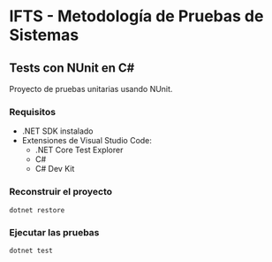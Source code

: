 # IFTS - Metodología de Pruebas de Sistemas

## Tests con NUnit en C#

Proyecto de pruebas unitarias usando NUnit.

### Requisitos

- .NET SDK instalado  
- Extensiones de Visual Studio Code:
  - .NET Core Test Explorer  
  - C#  
  - C# Dev Kit  

### Reconstruir el proyecto
```
dotnet restore
```

### Ejecutar las pruebas
```
dotnet test
```

